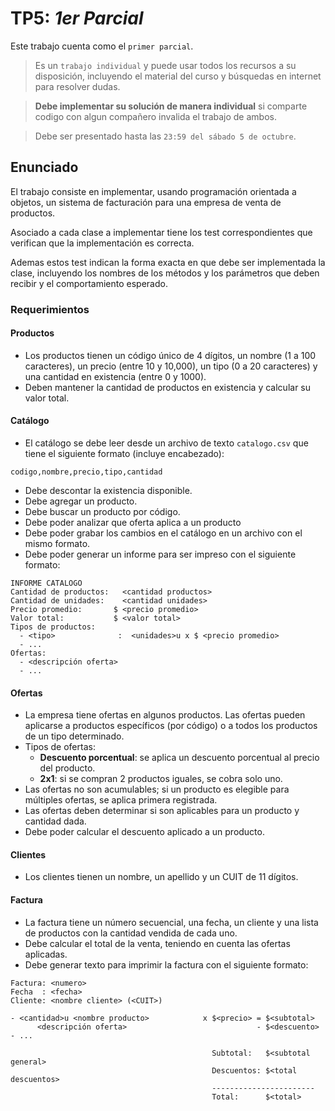 # TP5: *1er Parcial*

Este trabajo cuenta como el `primer parcial`.
>  
> Es un `trabajo individual` y puede usar todos los recursos a su disposición, incluyendo el material del curso y búsquedas en internet para resolver dudas. 

> **Debe implementar su solución de manera individual** si comparte codigo con algun compañero invalida el trabajo de ambos.

> Debe ser presentado hasta las `23:59 del sábado 5 de octubre`.
> 
## Enunciado

El trabajo consiste en implementar, usando programación orientada a objetos, un sistema de facturación para una empresa de venta de productos.

Asociado a cada clase a implementar tiene los test correspondientes que verifican que la implementación es correcta.

Ademas estos test indican la forma exacta en que debe ser implementada la clase, incluyendo los nombres de los métodos y los parámetros que deben recibir y el comportamiento esperado.


### Requerimientos

#### Productos

- Los productos tienen un código único de 4 dígitos, un nombre (1 a 100 caracteres), un precio (entre 10 y 10,000), un tipo (0 a 20 caracteres) y una cantidad en existencia (entre 0 y 1000).
- Deben mantener la cantidad de productos en existencia y calcular su valor total.

#### Catálogo

- El catálogo se debe leer desde un archivo de texto `catalogo.csv` que tiene el siguiente formato (incluye encabezado):

```text 
codigo,nombre,precio,tipo,cantidad
```

- Debe descontar la existencia disponible.
- Debe agregar un producto.
- Debe buscar un producto por código.
- Debe poder analizar que oferta aplica a un producto
- Debe poder grabar los cambios en el catálogo en un archivo con el mismo formato.
- Debe poder generar un informe para ser impreso con el siguiente formato:

```text
INFORME CATALOGO 
Cantidad de productos:   <cantidad productos>
Cantidad de unidades:    <cantidad unidades>
Precio promedio:       $ <precio promedio>
Valor total:           $ <valor total>
Tipos de productos: 
  - <tipo>              :  <unidades>u x $ <precio promedio>
  - ...
Ofertas:
  - <descripción oferta>
  - ...
```

#### Ofertas

- La empresa tiene ofertas en algunos productos. Las ofertas pueden aplicarse a productos específicos (por código) o a todos los productos de un tipo determinado.
- Tipos de ofertas:
  - **Descuento porcentual**: se aplica un descuento porcentual al precio del producto.
  - **2x1**: si se compran 2 productos iguales, se cobra solo uno.
- Las ofertas no son acumulables; si un producto es elegible para múltiples ofertas, se aplica primera registrada. 
- Las ofertas deben determinar si son aplicables para un producto y cantidad dada.
- Debe poder calcular el descuento aplicado a un producto.

#### Clientes

- Los clientes tienen un nombre, un apellido y un CUIT de 11 dígitos.

#### Factura

- La factura tiene un número secuencial, una fecha, un cliente y una lista de productos con la cantidad vendida de cada uno.
- Debe calcular el total de la venta, teniendo en cuenta las ofertas aplicadas.
- Debe generar texto para imprimir la factura con el siguiente formato:
```text
Factura: <numero>
Fecha  : <fecha>
Cliente: <nombre cliente> (<CUIT>)

- <cantidad>u <nombre producto>            x $<precio> = $<subtotal>
      <descripción oferta>                             - $<descuento>
- ...

                                             Subtotal:   $<subtotal general>
                                             Descuentos: $<total descuentos>
                                             -----------------------
                                             Total:      $<total>
```
